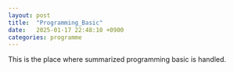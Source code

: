 ```yaml
---
layout: post
title:  "Programming_Basic"
date:   2025-01-17 22:48:10 +0900
categories: programme
---
```


This is the place where summarized programming basic is handled.